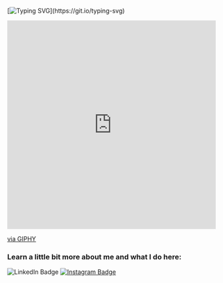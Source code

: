 [![Typing SVG](https://readme-typing-svg.herokuapp.com?size=30&color=FFC95BDA&lines=Hey%2C+you+there!+;Let's+talk+code!!!)](https://git.io/typing-svg)

<iframe src="https://giphy.com/embed/IbCcsxPmxGzKugAa70" width="480" height="480" frameBorder="0" class="giphy-embed" allowFullScreen></iframe><p><a href="https://giphy.com/stickers/platzi-it-code-coding-IbCcsxPmxGzKugAa70">via GIPHY</a></p>
<h3>Learn a little bit more about me and what I do here: </h3> 
<div id="badges" align="center>
  <a  target="_blank" href="https://www.linkedin.com/in/isabela-caldeira-a98b7922b/">
    <img src="https://img.shields.io/badge/LinkedIn-blue?style=for-the-badge&logo=linkedin&logoColor=white" alt="LinkedIn Badge"/>
  </a>
  <a  target="_blank" href="https://www.instagram.com/_belacaldeira/">
    <img src="https://img.shields.io/badge/Instagram-E4405F?style=for-the-badge&logo=instagram&logoColor=white" alt="Instagram Badge"/>
  </a>
</div>
